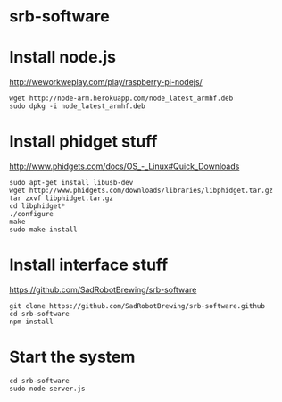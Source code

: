 srb-software
============

# Install node.js
http://weworkweplay.com/play/raspberry-pi-nodejs/
```
wget http://node-arm.herokuapp.com/node_latest_armhf.deb
sudo dpkg -i node_latest_armhf.deb
```

# Install phidget stuff
http://www.phidgets.com/docs/OS_-_Linux#Quick_Downloads
```
sudo apt-get install libusb-dev
wget http://www.phidgets.com/downloads/libraries/libphidget.tar.gz
tar zxvf libphidget.tar.gz
cd libphidget*
./configure
make
sudo make install
```

# Install interface stuff
https://github.com/SadRobotBrewing/srb-software
```
git clone https://github.com/SadRobotBrewing/srb-software.github
cd srb-software
npm install
```

# Start the system
```
cd srb-software
sudo node server.js
```
